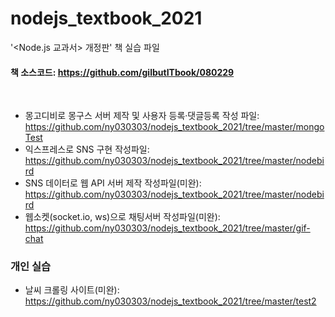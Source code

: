 # nodejs_textbook_2021
'&lt;Node.js 교과서> 개정판' 책 실습 파일

#### 책 소스코드: https://github.com/gilbutITbook/080229
<br>

* 몽고디비로 몽구스 서버 제작 및 사용자 등록·댓글등록 작성 파일: https://github.com/ny030303/nodejs_textbook_2021/tree/master/mongoTest
* 익스프레스로 SNS 구현 작성파일: https://github.com/ny030303/nodejs_textbook_2021/tree/master/nodebird
* SNS 데이터로 웹 API 서버 제작 작성파일(미완): https://github.com/ny030303/nodejs_textbook_2021/tree/master/nodebird
* 웹소켓(socket.io, ws)으로 채팅서버 작성파일(미완): https://github.com/ny030303/nodejs_textbook_2021/tree/master/gif-chat

### 개인 실습
* 날씨 크롤링 사이트(미완): https://github.com/ny030303/nodejs_textbook_2021/tree/master/test2

